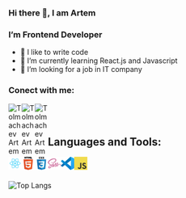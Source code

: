 ### Hi there 👋, I am Artem

### I’m Frontend Developer
- 🔭 I like to write code
- 🌱 I’m currently learning React.js and Javascript
- 🤔 I’m  looking for a job in IT company

### Conect with me:


[<img align="left" src="https://cdn.jsdelivr.net/npm/simple-icons@3.0.1/icons/linkedin.svg" alt="Tolmachev Artem" width="26" />][linkedin]
[<img align="left" src="https://cdn.jsdelivr.net/npm/simple-icons@3.0.1/icons/facebook.svg" alt="Tolmachev Artem" width="26" />][facebook]
[<img align="left" src="https://cdn.jsdelivr.net/npm/simple-icons@3.0.1/icons/instagram.svg" alt="Tolmachev Artem" width="26" />][instagram]

<br/>
<br/>

[facebook]: https://www.facebook.com/profile.php?id=100061966137095
[linkedin]: https://www.linkedin.com/feed/
[instagram]: https://www.instagram.com/artom8912/?hl=ru

## Languages and Tools:

<img align="left" src="https://raw.githubusercontent.com/github/explore/80688e429a7d4ef2fca1e82350fe8e3517d3494d/topics/react/react.png" alt="React-icon"  width="26" />
<img align="left" src="	https://raw.githubusercontent.com/github/explore/8…4ef2fca1e82350fe8e3517d3494d/topics/html/html.png" alt="HTML-icon"  width="26" />
<img align="left" src="https://raw.githubusercontent.com/github/explore/80688e429a7d4ef2fca1e82350fe8e3517d3494d/topics/css/css.png" alt="CSS-icon"  width="26" />
<img align="left" src="https://raw.githubusercontent.com/github/explore/80688e429a7d4ef2fca1e82350fe8e3517d3494d/topics/sass/sass.png" alt="SASS-icon"  width="26" />
<img align="left" src="https://raw.githubusercontent.com/github/explore/8…/topics/visual-studio-code/visual-studio-code.png" alt="vscod-icon"  width="26" />
<img align="left" src="https://raw.githubusercontent.com/github/explore/80688e429a7d4ef2fca1e82350fe8e3517d3494d/topics/javascript/javascript.png" alt="javascript-icon"  width="26" />

<br/>
<br/>

![Top Langs](https://github-readme-stats.vercel.app/api/top-langs/?username=anuraghazra&layout=compact)